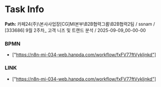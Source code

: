 # Task Info

**Path:** 카페24(주)\본사사업장\[CG]MI본부\B2B협력그룹\B2B협력2팀 / ssnam / [333686] 9월 2주차_ 고객 니즈 및 트랜드 분석 / 2025-09-09_00-00-00

### BPMN
- ["https://n8n-mi-034-web.hanpda.com/workflow/fxFV77ftVykIjnkd"]

### LINK
- ["https://n8n-mi-034-web.hanpda.com/workflow/fxFV77ftVykIjnkd"]

